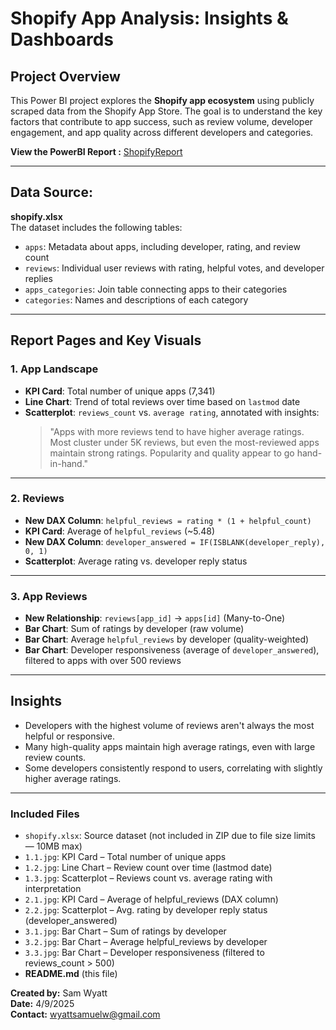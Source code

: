 
# Shopify App Analysis: Insights & Dashboards

## **Project Overview**  
This Power BI project explores the **Shopify app ecosystem** using publicly scraped data from the Shopify App Store. The goal is to understand the key factors that contribute to app success, such as review volume, developer engagement, and app quality across different developers and categories.

**View the PowerBI Report :** [ShopifyReport](https://drive.google.com/file/d/1ubC2tx7Pjq_HKV9V6R2vrK5shT03D35Z/view?usp=sharing)  


---

## **Data Source:**  
**shopify.xlsx**  
The dataset includes the following tables:
- `apps`: Metadata about apps, including developer, rating, and review count
- `reviews`: Individual user reviews with rating, helpful votes, and developer replies
- `apps_categories`: Join table connecting apps to their categories
- `categories`: Names and descriptions of each category

---

## **Report Pages and Key Visuals**

### **1. App Landscape**
- **KPI Card**: Total number of unique apps (7,341)
- **Line Chart**: Trend of total reviews over time based on `lastmod` date
- **Scatterplot**: `reviews_count` vs. `average rating`, annotated with insights:
  > "Apps with more reviews tend to have higher average ratings. Most cluster under 5K reviews, but even the most-reviewed apps maintain strong ratings. Popularity and quality appear to go hand-in-hand."

---

### **2. Reviews**
- **New DAX Column**: `helpful_reviews = rating * (1 + helpful_count)`
- **KPI Card**: Average of `helpful_reviews` (~5.48)
- **New DAX Column**: `developer_answered = IF(ISBLANK(developer_reply), 0, 1)`
- **Scatterplot**: Average rating vs. developer reply status

---

### **3. App Reviews**
- **New Relationship**: `reviews[app_id]` → `apps[id]` (Many-to-One)
- **Bar Chart**: Sum of ratings by developer (raw volume)
- **Bar Chart**: Average `helpful_reviews` by developer (quality-weighted)
- **Bar Chart**: Developer responsiveness (average of `developer_answered`), filtered to apps with over 500 reviews

---

## **Insights**
- Developers with the highest volume of reviews aren't always the most helpful or responsive.
- Many high-quality apps maintain high average ratings, even with large review counts.
- Some developers consistently respond to users, correlating with slightly higher average ratings.

---

### **Included Files**
- `shopify.xlsx`: Source dataset (not included in ZIP due to file size limits — 10MB max)
- `1.1.jpg`: KPI Card – Total number of unique apps
- `1.2.jpg`: Line Chart – Review count over time (lastmod date)
- `1.3.jpg`: Scatterplot – Reviews count vs. average rating with interpretation
- `2.1.jpg`: KPI Card – Average of helpful_reviews (DAX column)
- `2.2.jpg`: Scatterplot – Avg. rating by developer reply status (developer_answered)
- `3.1.jpg`: Bar Chart – Sum of ratings by developer
- `3.2.jpg`: Bar Chart – Average helpful_reviews by developer
- `3.3.jpg`: Bar Chart – Developer responsiveness (filtered to reviews_count > 500)
- **README.md** (this file)  


**Created by:** Sam Wyatt  
**Date:** 4/9/2025  
**Contact:** wyattsamuelw@gmail.com  
